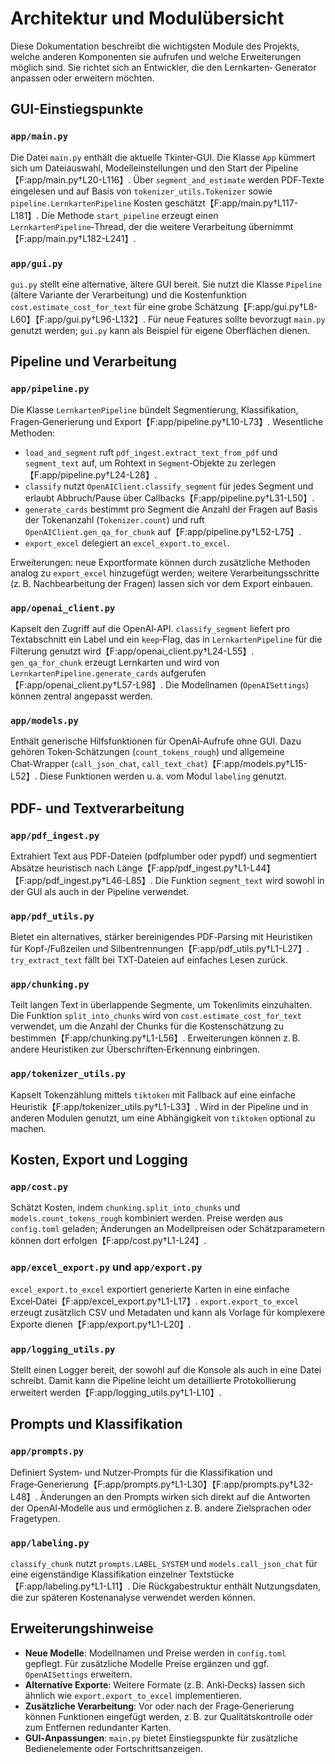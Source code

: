 # Architektur und Modulübersicht

Diese Dokumentation beschreibt die wichtigsten Module des Projekts,
welche anderen Komponenten sie aufrufen und welche Erweiterungen
möglich sind. Sie richtet sich an Entwickler, die den Lernkarten‐
Generator anpassen oder erweitern möchten.

## GUI-Einstiegspunkte

### `app/main.py`
Die Datei `main.py` enthält die aktuelle Tkinter‑GUI. Die Klasse
`App` kümmert sich um Dateiauswahl, Modelleinstellungen und den
Start der Pipeline【F:app/main.py†L20-L116】. Über
`segment_and_estimate` werden PDF‑Texte eingelesen und auf Basis von
`tokenizer_utils.Tokenizer` sowie `pipeline.LernkartenPipeline`
Kosten geschätzt【F:app/main.py†L117-L181】. Die Methode
`start_pipeline` erzeugt einen `LernkartenPipeline`‑Thread, der die
weitere Verarbeitung übernimmt【F:app/main.py†L182-L241】.

### `app/gui.py`
`gui.py` stellt eine alternative, ältere GUI bereit. Sie nutzt die
Klasse `Pipeline` (ältere Variante der Verarbeitung) und die
Kostenfunktion `cost.estimate_cost_for_text` für eine grobe
Schätzung【F:app/gui.py†L8-L60】【F:app/gui.py†L96-L132】. Für neue
Features sollte bevorzugt `main.py` genutzt werden; `gui.py` kann als
Beispiel für eigene Oberflächen dienen.

## Pipeline und Verarbeitung

### `app/pipeline.py`
Die Klasse `LernkartenPipeline` bündelt Segmentierung, Klassifikation,
Fragen‑Generierung und Export【F:app/pipeline.py†L10-L73】.
Wesentliche Methoden:

- `load_and_segment` ruft `pdf_ingest.extract_text_from_pdf` und
  `segment_text` auf, um Rohtext in `Segment`‑Objekte zu zerlegen
  【F:app/pipeline.py†L24-L28】.
- `classify` nutzt `OpenAIClient.classify_segment` für jedes Segment
  und erlaubt Abbruch/Pause über Callbacks【F:app/pipeline.py†L31-L50】.
- `generate_cards` bestimmt pro Segment die Anzahl der Fragen auf
  Basis der Tokenanzahl (`Tokenizer.count`) und ruft
  `OpenAIClient.gen_qa_for_chunk` auf【F:app/pipeline.py†L52-L75】.
- `export_excel` delegiert an `excel_export.to_excel`.

Erweiterungen: neue Exportformate können durch zusätzliche Methoden
analog zu `export_excel` hinzugefügt werden; weitere Verarbeitungsschritte
(z. B. Nachbearbeitung der Fragen) lassen sich vor dem Export einbauen.

### `app/openai_client.py`
Kapselt den Zugriff auf die OpenAI‑API. `classify_segment` liefert pro
Textabschnitt ein Label und ein `keep`‑Flag, das in `LernkartenPipeline`
für die Filterung genutzt wird【F:app/openai_client.py†L24-L55】.
`gen_qa_for_chunk` erzeugt Lernkarten und wird von
`LernkartenPipeline.generate_cards` aufgerufen【F:app/openai_client.py†L57-L98】.
Die Modellnamen (`OpenAISettings`) können zentral angepasst werden.

### `app/models.py`
Enthält generische Hilfsfunktionen für OpenAI‑Aufrufe ohne GUI. Dazu
gehören Token‑Schätzungen (`count_tokens_rough`) und allgemeine
Chat‑Wrapper (`call_json_chat`, `call_text_chat`)【F:app/models.py†L15-L52】.
Diese Funktionen werden u. a. vom Modul `labeling` genutzt.

## PDF- und Textverarbeitung

### `app/pdf_ingest.py`
Extrahiert Text aus PDF‑Dateien (pdfplumber oder pypdf) und segmentiert
Absätze heuristisch nach Länge【F:app/pdf_ingest.py†L1-L44】【F:app/pdf_ingest.py†L46-L85】.
Die Funktion `segment_text` wird sowohl in der GUI als auch in der
Pipeline verwendet.

### `app/pdf_utils.py`
Bietet ein alternatives, stärker bereinigendes PDF‑Parsing mit
Heuristiken für Kopf‑/Fußzeilen und Silbentrennungen【F:app/pdf_utils.py†L1-L27】.
`try_extract_text` fällt bei TXT‑Dateien auf einfaches Lesen zurück.

### `app/chunking.py`
Teilt langen Text in überlappende Segmente, um Tokenlimits einzuhalten.
Die Funktion `split_into_chunks` wird von `cost.estimate_cost_for_text`
verwendet, um die Anzahl der Chunks für die Kostenschätzung zu
bestimmen【F:app/chunking.py†L1-L56】. Erweiterungen können z. B. andere
Heuristiken zur Überschriften‑Erkennung einbringen.

### `app/tokenizer_utils.py`
Kapselt Tokenzählung mittels `tiktoken` mit Fallback auf eine einfache
Heuristik【F:app/tokenizer_utils.py†L1-L33】. Wird in der Pipeline und in
anderen Modulen genutzt, um eine Abhängigkeit von `tiktoken` optional
zu machen.

## Kosten, Export und Logging

### `app/cost.py`
Schätzt Kosten, indem `chunking.split_into_chunks` und
`models.count_tokens_rough` kombiniert werden. Preise werden aus
`config.toml` geladen; Änderungen an Modellpreisen oder Schätzparametern
können dort erfolgen【F:app/cost.py†L1-L24】.

### `app/excel_export.py` und `app/export.py`
`excel_export.to_excel` exportiert generierte Karten in eine einfache
Excel‑Datei【F:app/excel_export.py†L1-L17】. `export.export_to_excel`
erzeugt zusätzlich CSV und Metadaten und kann als Vorlage für komplexere
Exporte dienen【F:app/export.py†L1-L20】.

### `app/logging_utils.py`
Stellt einen Logger bereit, der sowohl auf die Konsole als auch in eine
Datei schreibt. Damit kann die Pipeline leicht um detaillierte
Protokollierung erweitert werden【F:app/logging_utils.py†L1-L10】.

## Prompts und Klassifikation

### `app/prompts.py`
Definiert System‑ und Nutzer‑Prompts für die Klassifikation und
Frage‑Generierung【F:app/prompts.py†L1-L30】【F:app/prompts.py†L32-L48】.
Änderungen an den Prompts wirken sich direkt auf die Antworten der
OpenAI‑Modelle aus und ermöglichen z. B. andere Zielsprachen oder
Fragetypen.

### `app/labeling.py`
`classify_chunk` nutzt `prompts.LABEL_SYSTEM` und `models.call_json_chat`
für eine eigenständige Klassifikation einzelner Textstücke【F:app/labeling.py†L1-L11】.
Die Rückgabestruktur enthält Nutzungsdaten, die zur späteren
Kostenanalyse verwendet werden können.

## Erweiterungshinweise

- **Neue Modelle**: Modellnamen und Preise werden in `config.toml`
  gepflegt. Für zusätzliche Modelle Preise ergänzen und ggf.
  `OpenAISettings` erweitern.
- **Alternative Exporte**: Weitere Formate (z. B. Anki‑Decks) lassen
  sich ähnlich wie `export.export_to_excel` implementieren.
- **Zusätzliche Verarbeitung**: Vor oder nach der Frage‑Generierung
  können Funktionen eingefügt werden, z. B. zur Qualitätskontrolle oder
  zum Entfernen redundanter Karten.
- **GUI‑Anpassungen**: `main.py` bietet Einstiegspunkte für zusätzliche
  Bedienelemente oder Fortschrittsanzeigen.
